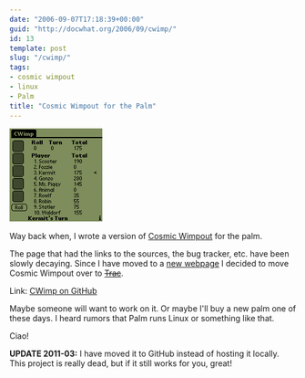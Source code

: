 ```yaml
---
date: "2006-09-07T17:18:39+00:00"
guid: "http://docwhat.org/2006/09/cwimp/"
id: 13
template: post
slug: "/cwimp/"
tags:
- cosmic wimpout
- linux
- Palm
title: "Cosmic Wimpout for the Palm"
---
```


![CWimp for the Palm](screenshot.gif 'Screenshot of CWimp in action')

Way back when, I wrote a version of [Cosmic Wimpout](http://cosmicwimpout.com/)
for the palm.

The page that had the links to the sources, the bug tracker, etc. have been
slowly decaying. Since I have moved to a [new webpage](/moving-to-a-blog/) I
decided to move Cosmic Wimpout over to ~~[Trac](http://trac.edgewall.org/)~~.

Link: [CWimp on GitHub](https://github.com/docwhat/cwimp)

Maybe someone will want to work on it. Or maybe I'll buy a new palm one of these
days. I heard rumors that Palm runs Linux or something like that.

Ciao!

**UPDATE 2011-03:** I have moved it to GitHub instead of hosting it locally.
This project is really dead, but if it still works for you, great!
